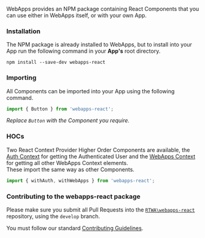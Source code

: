 WebApps provides an NPM package containing React Components that you can use either in WebApps itself, or with your own App.

### Installation

The NPM package is already installed to WebApps, but to install into your App run the following command in your **App's** root directory.
```
npm install --save-dev webapps-react
```

### Importing

All Components can be imported into your App using the following command.
```jsx
import { Button } from 'webapps-react';
```
_Replace `Button` with the Component you require._

### HOCs

Two React Context Provider Higher Order Components are available, the [Auth Context](auth-context) for getting the Authenticated User and the [WebApps Context](webapps-context) for getting all other WebApps Context elements.<br />
These import the same way as other Components.
```jsx
import { withAuth, withWebApps } from 'webapps-react';
```

### Contributing to the webapps-react package

Please make sure you submit all Pull Requests into the [`RTWA\webapps-react`](https://github.com/RTWA/webapps-react) repository, using the `develop` branch.

You must follow our standard [Contributing Guidelines](../introduction).